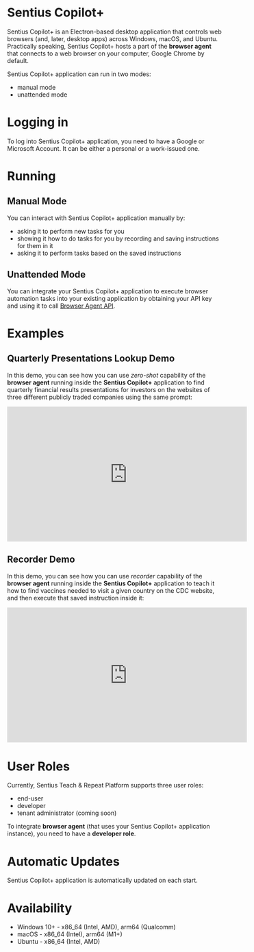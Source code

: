 # Sentius Copilot+

Sentius Copilot+ is an Electron-based desktop application that controls web browsers (and, later, desktop apps) across Windows, macOS, and Ubuntu. Practically speaking, Sentius Copilot+ hosts a part of the **browser agent** that connects to a web browser on your computer, Google Chrome by default.

Sentius Copilot+ application can run in two modes:

* manual mode
* unattended mode

# Logging in

To log into Sentius Copilot+ application, you need to have a Google or Microsoft Account. It can be either a personal or a work-issued one.

# Running

## Manual Mode

You can interact with Sentius Copilot+ application manually by:

* asking it to perform new tasks for you
* showing it how to do tasks for you by recording and saving instructions for them in it
* asking it to perform tasks based on the saved instructions

## Unattended Mode

You can integrate your Sentius Copilot+ application to execute browser automation tasks into your existing application by obtaining your API key and using it to call [Browser Agent API](../api/browser-agent-api.md).

# Examples

## Quarterly Presentations Lookup Demo

In this demo, you can see how you can use *zero-shot* capability of the **browser agent** running inside the **Sentius Copilot+** application to find quarterly financial results presentations for investors on the websites of three different publicly traded companies using the same prompt:

<iframe width="560" height="315" src="https://www.youtube.com/embed/hzhXlfm8ELw?si=ZUA2eGAAb5oRaDL_" title="YouTube video player" frameborder="0" allow="accelerometer; autoplay; clipboard-write; encrypted-media; gyroscope; picture-in-picture; web-share" referrerpolicy="strict-origin-when-cross-origin" allowfullscreen></iframe>

## Recorder Demo

In this demo, you can see how you can use *recorder* capability of the **browser agent** running inside the **Sentius Copilot+** application to teach it how to find vaccines needed to visit a given country on the CDC website, and then execute that saved instruction inside it:

<iframe width="560" height="315" src="https://www.youtube.com/embed/_BLZnT5yry4?si=ZUA2eGAAb5oRaDL_" title="YouTube video player" frameborder="0" allow="accelerometer; autoplay; clipboard-write; encrypted-media; gyroscope; picture-in-picture; web-share" referrerpolicy="strict-origin-when-cross-origin" allowfullscreen></iframe>

# User Roles

Currently, Sentius Teach & Repeat Platform supports three user roles:

* end-user
* developer
* tenant administrator (coming soon)

To integrate **browser agent** (that uses your Sentius Copilot+ application instance), you need to have a **developer role**.

# Automatic Updates

Sentius Copilot+ application is automatically updated on each start.

# Availability

* Windows 10+ - x86_64 (Intel, AMD), arm64 (Qualcomm)
* macOS - x86_64 (Intel), arm64 (M1+)
* Ubuntu - x86_64 (Intel, AMD)